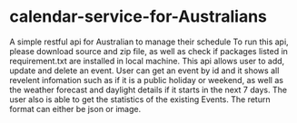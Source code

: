 # calendar-service-for-Australians
A simple restful api for Australian to manage their schedule 
To run this api, please download source and zip file, as well as check if packages listed in requirement.txt are installed in local machine.
This api allows user to add, update and delete an event. User can get an event by id and it shows all revelent infomation such as 
if it is a public holiday or weekend, as well as the weather forecast and daylight details if it starts in the next 7 days.
The user also is able to get the statistics of the existing Events. The return format can either be json or image.
